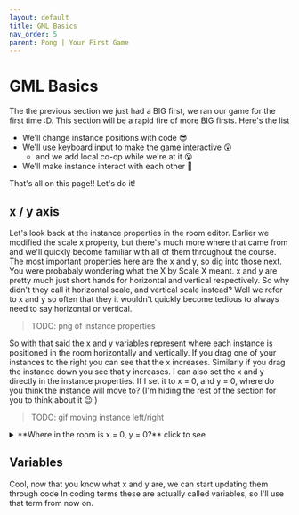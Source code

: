 ```yaml
---
layout: default
title: GML Basics
nav_order: 5
parent: Pong | Your First Game
---
```


# GML Basics

The the previous section we just had a BIG first, we ran our game for the first time :D. This section will be a rapid fire of more BIG firsts. Here's the list

 * We'll change instance positions with code 😎
 * We'll use keyboard input to make the game interactive 😲
   * and we add local co-op while we're at it 😵
 * We'll make instance interact with each other 🤯

That's all on this page!! Let's do it!

## x / y axis

Let's look back at the instance properties in the room editor. Earlier we modified the scale x property, but there's much more where that came from and we'll quickly become familiar with all of them throughout the course. The most important properties here are the x and y, so dig into those next. You were probabaly wondering what the X by Scale X meant. x and y are pretty much just short hands for horizontal and vertical respectively. So why didn't they call it horizontal scale, and vertical scale instead? Well we refer to x and y so often that they it wouldn't quickly become tedious to always need to say horizontal or vertical.

> TODO: png of instance properties

So with that said the x and y variables represent where each instance is positioned in the room horizontally and vertically. If you drag one of your instances to the right you can see that the x increases. Similarly if you drag the instance down you see that y increases. I can also set the x and y directly in the instance properties. If I set it to x = 0, and y = 0, where do you think the instance will move to? (I'm hiding the rest of the section for you to think about it 😉 )

> TODO: gif moving instance left/right


<details>
<summary> **Where in the room is x = 0, y = 0?** click to see </summary>

If you said, top left corner, you would be right! Since moving right and down made both variables bigger, that meant that moving left and up makes them smaller, and since x = 0 and y = 0 is the smallest number you can have without going negative (and you can go negative by the way), it makes sense for that to be the top left corner

This is can be really confusing because it's different from it's different from what you'll learn in your math and physics classes. In school, going up increses y (not down), and the x = 0 and y = 0 point is in the bottom left (not top left). So make sure flip the switch when back to "up is more" when you go back to school, I hate for this course to hurt your grades

> TODO: image of the x/y axis from school

Another handy trick for viewing x, y is to look at the bottom left of the room editor. There you see 2 numbers (for example ``(841, 592)``). Those represent the x, y position under your mouse cursor, and you can that to again verify the following:

 * Moving the mouse left decreases x
 * Moving the mouse right increases x
 * Moving the mouse up decreases y
 * Moving the mouse down increases y
 * Moving the mouse to the top left corner of the room gives (0, 0)  

> TODO: gif moving the mouse, along with the numbers in the bottom left

</details>

## Variables

Cool, now that you know what x and y are, we can start updating them through code
In coding terms these are actually called variables, so I'll use that term from now on.
